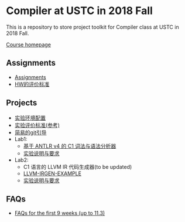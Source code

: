 # Compiler at USTC in 2018 Fall

This is a repository to store project toolkit for Compiler class at USTC in 2018 Fall.

[Course homepage](http://staff.ustc.edu.cn/~yuzhang/compiler/2018f/info.html)

## Assignments
- [Assignments](https://github.com/ustc-compiler/2018fall/blob/master/assignment.md)
- [HW的评价标准](https://github.com/ustc-compiler/2018fall/blob/master/hwevalstd.xlsx)

## Projects
- [实验环境配置](https://clarazhang.gitbooks.io/compiler-f2018/content/environment.html)
- [实验评价标准(参考)](https://github.com/ustc-compiler/2018fall/blob/master/labEvalStd(Reference).md)
- [简易的git引导](https://github.com/ustc-compiler/2018fall/blob/master/README-git.md)
- Lab1: 
  - [基于 ANTLR v4 的 C1 词法与语法分析器](https://github.com/ustc-compiler/2018fall/tree/master/c1recognizer)  
  - [实验说明与要求](https://clarazhang.gitbooks.io/compiler-f2018/content/parser.html) 
- Lab2: 
  - C1 语言的 LLVM IR 代码生成器(to be updated)
  - [LLVM-IRGEN-EXAMPLE](https://github.com/ustc-compiler/2018fall/tree/master/llvm-irgen-example)
  - [实验说明与要求](https://clarazhang.gitbooks.io/compiler-f2018/content/llvmIRGen.html)

## FAQs
- [FAQs for the first 9 weeks (up to 11.3)](https://github.com/ustc-compiler/2018fall/blob/master/FAQ.md)
